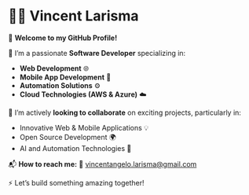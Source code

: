 
# 👨‍💻 Vincent Larisma

🌟 **Welcome to my GitHub Profile!**

🔭 I’m a passionate **Software Developer** specializing in:
- **Web Development** 🌐
- **Mobile App Development** 📱
- **Automation Solutions** ⚙️
- **Cloud Technologies (AWS & Azure)** ☁️

🤝 I’m actively **looking to collaborate** on exciting projects, particularly in:
- Innovative Web & Mobile Applications 💡
- Open Source Development 🌍
- AI and Automation Technologies 🤖

📬 **How to reach me:**
📧 vincentangelo.larisma@gmail.com

⚡ Let’s build something amazing together!


<!--
**vincent-larisma/vincent-larisma** is a ✨ _special_ ✨ repository because its `README.md` (this file) appears on your GitHub profile.

Here are some ideas to get you started:

- 🔭 I’m currently working on ...
- 🌱 I’m currently learning ...
- 👯 I’m looking to collaborate on ...
- 🤔 I’m looking for help with ...
- 💬 Ask me about ...
- 📫 How to reach me: ...
- 😄 Pronouns: ...
- ⚡ Fun fact: ...
-->
